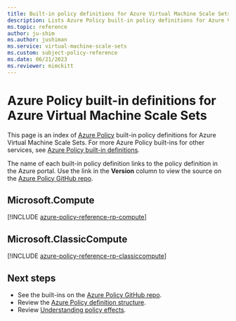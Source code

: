 ```yaml
---
title: Built-in policy definitions for Azure Virtual Machine Scale Sets
description: Lists Azure Policy built-in policy definitions for Azure Virtual Machine Scale Sets. These built-in policy definitions provide common approaches to managing your Azure resources.
ms.topic: reference
author: ju-shim
ms.author: jushiman
ms.service: virtual-machine-scale-sets
ms.custom: subject-policy-reference
ms.date: 06/21/2023
ms.reviewer: mimckitt
---
```

# Azure Policy built-in definitions for Azure Virtual Machine Scale Sets

This page is an index of [Azure Policy](../governance/policy/overview.md) built-in policy
definitions for Azure Virtual Machine Scale Sets. For more Azure Policy built-ins for other
services, see [Azure Policy built-in definitions](../governance/policy/samples/built-in-policies.md).

The name of each built-in policy definition links to the policy definition in the Azure portal. Use
the link in the **Version** column to view the source on the [Azure Policy GitHub repo](https://github.com/Azure/azure-policy).

## Microsoft.Compute

[!INCLUDE [azure-policy-reference-rp-compute](../../includes/policy/reference/byrp/microsoft.compute.md)]

## Microsoft.ClassicCompute

[!INCLUDE [azure-policy-reference-rp-classiccompute](../../includes/policy/reference/byrp/microsoft.classiccompute.md)]

## Next steps

- See the built-ins on the [Azure Policy GitHub repo](https://github.com/Azure/azure-policy).
- Review the [Azure Policy definition structure](../governance/policy/concepts/definition-structure.md).
- Review [Understanding policy effects](../governance/policy/concepts/effects.md).

